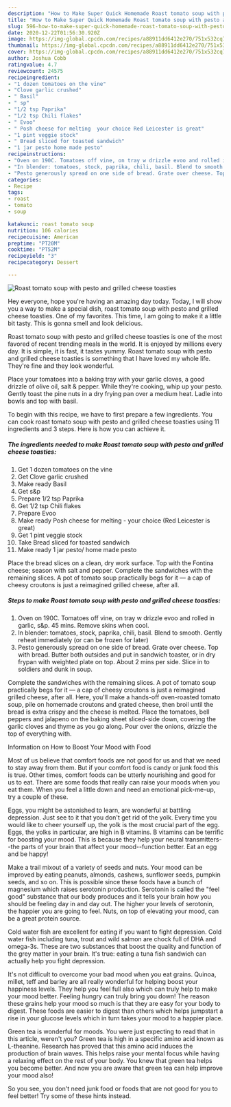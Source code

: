 ```yaml
---
description: "How to Make Super Quick Homemade Roast tomato soup with pesto and grilled cheese toasties"
title: "How to Make Super Quick Homemade Roast tomato soup with pesto and grilled cheese toasties"
slug: 596-how-to-make-super-quick-homemade-roast-tomato-soup-with-pesto-and-grilled-cheese-toasties
date: 2020-12-22T01:56:30.920Z
image: https://img-global.cpcdn.com/recipes/a88911dd6412e270/751x532cq70/roast-tomato-soup-with-pesto-and-grilled-cheese-toasties-recipe-main-photo.jpg
thumbnail: https://img-global.cpcdn.com/recipes/a88911dd6412e270/751x532cq70/roast-tomato-soup-with-pesto-and-grilled-cheese-toasties-recipe-main-photo.jpg
cover: https://img-global.cpcdn.com/recipes/a88911dd6412e270/751x532cq70/roast-tomato-soup-with-pesto-and-grilled-cheese-toasties-recipe-main-photo.jpg
author: Joshua Cobb
ratingvalue: 4.7
reviewcount: 24575
recipeingredient:
- "1 dozen tomatoes on the vine"
- "Clove garlic crushed"
- " Basil"
- " sp"
- "1/2 tsp Paprika"
- "1/2 tsp Chili flakes"
- " Evoo"
- " Posh cheese for melting  your choice Red Leicester is great"
- "1 pint veggie stock"
- " Bread sliced for toasted sandwich"
- "1 jar pesto home made pesto"
recipeinstructions:
- "Oven on 190C. Tomatoes off vine, on tray w drizzle evoo and rolled in garlic, s&amp;p. 45 mins. Remove skins when cool."
- "In blender: tomatoes, stock, paprika, chili, basil. Blend to smooth. Gently reheat immediately (or can be frozen for later)"
- "Pesto generously spread on one side of bread. Grate over cheese. Top with bread. Butter both outsides and put in sandwich toaster, or in dry frypan with weighted plate on top. About 2 mins per side. Slice in to soldiers and dunk in soup."
categories:
- Recipe
tags:
- roast
- tomato
- soup

katakunci: roast tomato soup 
nutrition: 106 calories
recipecuisine: American
preptime: "PT20M"
cooktime: "PT52M"
recipeyield: "3"
recipecategory: Dessert

---
```



![Roast tomato soup with pesto and grilled cheese toasties](https://img-global.cpcdn.com/recipes/a88911dd6412e270/751x532cq70/roast-tomato-soup-with-pesto-and-grilled-cheese-toasties-recipe-main-photo.jpg)

Hey everyone, hope you're having an amazing day today. Today, I will show you a way to make a special dish, roast tomato soup with pesto and grilled cheese toasties. One of my favorites. This time, I am going to make it a little bit tasty. This is gonna smell and look delicious.

Roast tomato soup with pesto and grilled cheese toasties is one of the most favored of recent trending meals in the world. It is enjoyed by millions every day. It is simple, it is fast, it tastes yummy. Roast tomato soup with pesto and grilled cheese toasties is something that I have loved my whole life. They're fine and they look wonderful.

Place your tomatoes into a baking tray with your garlic cloves, a good drizzle of olive oil, salt &amp; pepper. While they&#39;re cooking, whip up your pesto. Gently toast the pine nuts in a dry frying pan over a medium heat. Ladle into bowls and top with basil.


To begin with this recipe, we have to first prepare a few ingredients. You can cook roast tomato soup with pesto and grilled cheese toasties using 11 ingredients and 3 steps. Here is how you can achieve it.

<!--inarticleads1-->

##### The ingredients needed to make Roast tomato soup with pesto and grilled cheese toasties:

1. Get 1 dozen tomatoes on the vine
1. Get Clove garlic crushed
1. Make ready  Basil
1. Get  s&amp;p
1. Prepare 1/2 tsp Paprika
1. Get 1/2 tsp Chili flakes
1. Prepare  Evoo
1. Make ready  Posh cheese for melting - your choice (Red Leicester is great)
1. Get 1 pint veggie stock
1. Take  Bread sliced for toasted sandwich
1. Make ready 1 jar pesto/ home made pesto


Place the bread slices on a clean, dry work surface. Top with the Fontina cheese; season with salt and pepper. Complete the sandwiches with the remaining slices. A pot of tomato soup practically begs for it — a cap of cheesy croutons is just a reimagined grilled cheese, after all. 

<!--inarticleads2-->

##### Steps to make Roast tomato soup with pesto and grilled cheese toasties:

1. Oven on 190C. Tomatoes off vine, on tray w drizzle evoo and rolled in garlic, s&amp;p. 45 mins. Remove skins when cool.
1. In blender: tomatoes, stock, paprika, chili, basil. Blend to smooth. Gently reheat immediately (or can be frozen for later)
1. Pesto generously spread on one side of bread. Grate over cheese. Top with bread. Butter both outsides and put in sandwich toaster, or in dry frypan with weighted plate on top. About 2 mins per side. Slice in to soldiers and dunk in soup.


Complete the sandwiches with the remaining slices. A pot of tomato soup practically begs for it — a cap of cheesy croutons is just a reimagined grilled cheese, after all. Here, you&#39;ll make a hands-off oven-roasted tomato soup, pile on homemade croutons and grated cheese, then broil until the bread is extra crispy and the cheese is melted. Place the tomatoes, bell peppers and jalapeno on the baking sheet sliced-side down, covering the garlic cloves and thyme as you go along. Pour over the onions, drizzle the top of everything with. 

Information on How to Boost Your Mood with Food


Most of us believe that comfort foods are not good for us and that we need to stay away from them. But if your comfort food is candy or junk food this is true. Other times, comfort foods can be utterly nourishing and good for us to eat. There are some foods that really can raise your moods when you eat them. When you feel a little down and need an emotional pick-me-up, try a couple of these.

Eggs, you might be astonished to learn, are wonderful at battling depression. Just see to it that you don't get rid of the yolk. Every time you would like to cheer yourself up, the yolk is the most crucial part of the egg. Eggs, the yolks in particular, are high in B vitamins. B vitamins can be terrific for boosting your mood. This is because they help your neural transmitters--the parts of your brain that affect your mood--function better. Eat an egg and be happy!

Make a trail mixout of a variety of seeds and nuts. Your mood can be improved by eating peanuts, almonds, cashews, sunflower seeds, pumpkin seeds, and so on. This is possible since these foods have a bunch of magnesium which raises serotonin production. Serotonin is called the "feel good" substance that our body produces and it tells your brain how you should be feeling day in and day out. The higher your levels of serotonin, the happier you are going to feel. Nuts, on top of elevating your mood, can be a great protein source.

Cold water fish are excellent for eating if you want to fight depression. Cold water fish including tuna, trout and wild salmon are chock full of DHA and omega-3s. These are two substances that boost the quality and function of the grey matter in your brain. It's true: eating a tuna fish sandwich can actually help you fight depression. 

It's not difficult to overcome your bad mood when you eat grains. Quinoa, millet, teff and barley are all really wonderful for helping boost your happiness levels. They help you feel full also which can truly help to make your mood better. Feeling hungry can truly bring you down! The reason these grains help your mood so much is that they are easy for your body to digest. These foods are easier to digest than others which helps jumpstart a rise in your glucose levels which in turn takes your mood to a happier place.

Green tea is wonderful for moods. You were just expecting to read that in this article, weren't you? Green tea is high in a specific amino acid known as L-theanine. Research has proved that this amino acid induces the production of brain waves. This helps raise your mental focus while having a relaxing effect on the rest of your body. You knew that green tea helps you become better. And now you are aware that green tea can help improve your mood also!

So you see, you don't need junk food or foods that are not good for you to feel better! Try  some  of  these  hints  instead.

